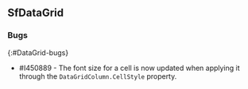 ## SfDataGrid

### Bugs
{:#DataGrid-bugs}

* \#I450889 - The font size for a cell is now updated when applying it through the `DataGridColumn.CellStyle` property.
